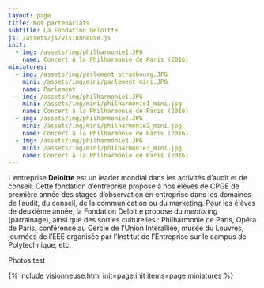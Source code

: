 ```yaml
---
layout: page
title: Nos partenariats
subtitle: La Fondation Deloitte
js: /assets/js/visionneuse.js
init:
  - img: /assets/img/philharmonie1.JPG
    name: Concert à la Philharmonie de Paris (2016)
miniatures: 
  - img: /assets/img/parlement_strasbourg.JPG
    mini: /assets/img/mini/parlement_mini.JPG
    name: Parlement
  - img: /assets/img/philharmonie1.JPG
    mini: /assets/img/mini/philharmonie1_mini.jpg
    name: Concert à la Philharmonie de Paris (2016)
  - img: /assets/img/philharmonie2.JPG
    mini: /assets/img/mini/philharmonie2_mini.jpg
    name: Concert à la Philharmonie de Paris (2016)
  - img: /assets/img/philharmonie3.JPG
    mini: /assets/img/mini/philharmonie3_mini.jpg
    name: Concert à la Philharmonie de Paris (2016)
---
```


L’entreprise **Deloitte** est un leader mondial dans les activités d’audit et de conseil. Cette fondation d’entreprise propose à nos élèves de CPGE de première année des stages d’observation en entreprise dans les domaines de l’audit, du conseil, de la communication ou du marketing. Pour les élèves de deuxième année, la Fondation Deloitte propose du *mentoring* (parrainage), ainsi que des sorties culturelles : Philharmonie de Paris, Opéra de Paris, conférence au Cercle de l’Union Interalliée, musée du Louvres, journées de l’EEE organisée par l’Institut de l’Entreprise sur le campus de Polytechnique, etc.

Photos test

{% include visionneuse.html init=page.init  items=page.miniatures %}

